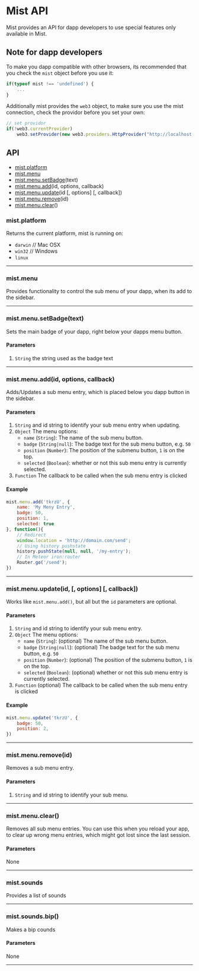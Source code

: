 # Mist API

Mist provides an API for dapp developers to use special features only available in Mist.

## Note for dapp developers

To make you dapp compatible with other browsers, its recommended that you check the `mist` object before you use it:

```js
if(typeof mist !== 'undefined') {
    ...
}
```

Additionally mist provides the `web3` object, to make sure you use the mist connection, check the providor before you set your own:

```js
// set providor
if(!web3.currentProvider)
    web3.setProvider(new web3.providers.HttpProvider("http://localhost:8545"));
```

## API


- [mist.platform](#mistmenuupdateid-options-callback)
- [mist.menu](#mistmenuupdateid-options-callback)
- [mist.menu.setBadge](#mistmenusetbadgetext)(text)
- [mist.menu.add](#mistmenuaddid-options-callback)(id, options, callback)
- [mist.menu.update](#mistmenuupdateid--options--callback)(id [, options] [, callback])
- [mist.menu.remove](#mistmenuremoveid)(id)
- [mist.menu.clear](#mistmenuclear)()


### mist.platform

Returns the current platform, mist is running on:

- `darwin` // Mac OSX
- `win32` // Windows
- `linux`

***


### mist.menu

Provides functionality to control the sub menu of your dapp, when its add to the sidebar.

***

### mist.menu.setBadge(text)

Sets the main badge of your dapp, right below your dapps menu button.

#### Parameters

1. `String` the string used as the badge text

***

### mist.menu.add(id, options, callback)

Adds/Updates a sub menu entry, which is placed below you dapp button in the sidebar.

#### Parameters

1. `String` and id string to identify your sub menu entry when updating.
2. `Object` The menu options:
    - `name` (`String`): The name of the sub menu button.
    - `badge` (`String|null`): The badge text for the sub menu button, e.g. `50`
    - `position` (`Number`): The position of the submenu button, `1` is on the top.
    - `selected` (`Boolean`): whether or not this sub menu entry is currently selected.
3. `Function` The callback to be called when the sub menu entry is clicked

#### Example

```js
mist.menu.add('tkrzU', {
    name: 'My Meny Entry',
    badge: 50,
    position: 1,
    selected: true
}, function(){
    // Redirect
    window.location = 'http://domain.com/send';
    // Using history pushstate
    history.pushState(null, null, '/my-entry');
    // In Meteor iron:router
    Router.go('/send');
})
```

***

### mist.menu.update(id, [, options] [, callback])

Works like `mist.menu.add()`, but all but the `id` parameters are optional.

#### Parameters

1. `String` and id string to identify your sub menu entry.
2. `Object` The menu options:
    - `name` (`String`): (optional) The name of the sub menu button.
    - `badge` (`String|null`): (optional) The badge text for the sub menu button, e.g. `50`
    - `position` (`Number`): (optional) The position of the submenu button, `1` is on the top.
    - `selected` (`Boolean`): (optional) whether or not this sub menu entry is currently selected.
3. `Function` (optional) The callback to be called when the sub menu entry is clicked

#### Example

```js
mist.menu.update('tkrzU', {
    badge: 50,
    position: 2,
})
```

***

### mist.menu.remove(id)

Removes a sub menu entry.

#### Parameters

1. `String` and id string to identify your sub menu.

***

### mist.menu.clear()

Removes all sub menu entries. You can use this when you reload your app,
to clear up wrong menu entries, which might got lost since the last session.

#### Parameters

None

***


### mist.sounds

Provides a list of sounds

***

### mist.sounds.bip()

Makes a bip counds

#### Parameters

None

***


